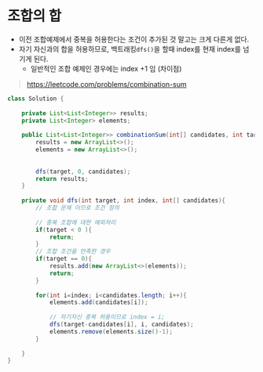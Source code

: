 
# 조합의 합

- 이전 조합예제에서 중복을 허용한다는 조건이 추가된 것 말고는 크게 다른게 없다.
- 자기 자신과의 합을 허용하므로, 백트래킹`dfs()`을 할때 index를 현재 index를 넘기게 된다.
  - 일반적인 조합 예제인 경우에는 index +1 임 (차이점)

> https://leetcode.com/problems/combination-sum
```java
class Solution {
    
    private List<List<Integer>> results;
    private List<Integer> elements;
    
    public List<List<Integer>> combinationSum(int[] candidates, int target) {
        results = new ArrayList<>();
        elements = new ArrayList<>();
        
        
        dfs(target, 0, candidates);
        return results;
    }
    
    private void dfs(int target, int index, int[] candidates){
        // 조합 문제 이므로 조건 정의
        
        // 중복 조합에 대한 예외처리
        if(target < 0 ){
            return;
        }
        // 조합 조건을 만족한 경우
        if(target == 0){
            results.add(new ArrayList<>(elements));
            return;
        }
        
        for(int i=index; i<candidates.length; i++){
            elements.add(candidates[i]);
            
            // 자기자신 중복 허용이므로 index = i;
            dfs(target-candidates[i], i, candidates);
            elements.remove(elements.size()-1);
        } 
        
    }
}
```